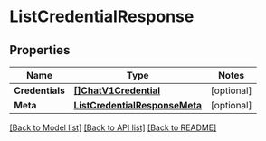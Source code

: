 # ListCredentialResponse

## Properties
Name | Type | Notes
------------ | ------------- | -------------
**Credentials** | [**[]ChatV1Credential**](chat.v1.credential.md) | [optional] 
**Meta** | [**ListCredentialResponseMeta**](ListCredentialResponse_meta.md) | [optional] 

[[Back to Model list]](../README.md#documentation-for-models) [[Back to API list]](../README.md#documentation-for-api-endpoints) [[Back to README]](../README.md)


